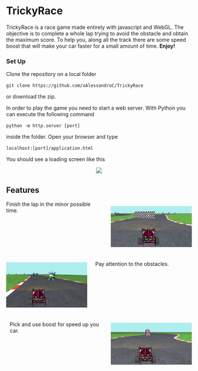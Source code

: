 # TrickyRace

TrickyRace is a race game made entirely with javascript and WebGL. The objective is to complete a whole lap trying to avoid the obstacle and obtain the maximum score. To help you, along all the track there are some speed boost that will make your car faster for a small amount of time. <b>Enjoy!</b>

### Set Up
Clone the repository on a local folder<br>
```
git clone https://github.com/xAlessandroC/TrickyRace
```
or download the zip.

In order to play the game you need to start a web server.
With Python you can execute the following command</br>
```
python -m http.server [port]
```
inside the folder.
Open your browser and type
```
localhost:[port]/application.html
```
You should see a loading screen like this

<p align="center">
  <img width=500px src="./resources/readme/loading2.gif">
</p>

## Features

<div>
  <div style="float:left; width:50%">
    Finish the lap in the minor possible time.
  </div>
  <div style="float:right">
  <p align="center">
  <img width=220px src="./resources/readme/feature_finish.png">
  </p>
  </div>
<div>
<div style="clear: left;clear: right; padding-bottom:10px;"></div>
<div>
  <div style="float:left">
    <p align="center">
    <img width=220px src="./resources/readme/features_obstacle.png">
    </p>
  </div>
  <div style="float:right; width:50%;padding:10px">
    Pay attention to the obstacles.
  </div>
<div>
<div style="clear: right;clear: left; padding-bottom:10px;"></div>
<div>
  <div style="float:left; width:50%;padding:10px">
    Pick and use boost for speed up you car.
  </div>
  <div style="float:right">
    <p align="center">
    <img width=220px src="./resources/readme/features_boost.png">
    </p>
  </div>
<div>
